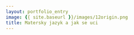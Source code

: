 ```yaml
---
layout: portfolio_entry
image: {{ site.baseurl }}/images/12origin.png
title: Matersky jazyk a jak se uci
---
```

